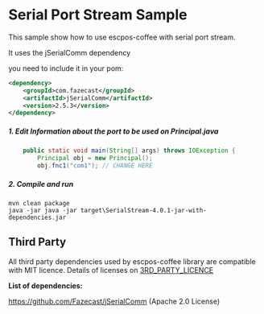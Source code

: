 # Serial Port Stream Sample


This sample show how to use escpos-coffee with serial port stream.

It uses the jSerialComm dependency


you need to include it in your pom:
```xml
<dependency>
    <groupId>com.fazecast</groupId>
    <artifactId>jSerialComm</artifactId>
    <version>2.5.3</version>
</dependency>
```


##### 1. Edit Information about the port to be used on Principal.java
```java
    public static void main(String[] args) throws IOException {
        Principal obj = new Principal();
        obj.fnc1("com1"); // CHANGE HERE

```

##### 2. Compile and run
```shell script
mvn clean package
java -jar java -jar target\SerialStream-4.0.1-jar-with-dependencies.jar
```

## Third Party
All third party dependencies used by escpos-coffee library are compatible with MIT licence.
Details of licenses on [3RD_PARTY_LICENCE](3RD_PARTY_LICENCE.md) 

**List of dependencies:**

https://github.com/Fazecast/jSerialComm (Apache 2.0 License)



